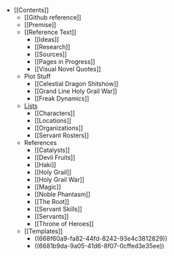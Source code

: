 - [[Contents]]
	- [[Github reference]]
	- [[Premise]]
	- [[Reference Text]]
		- [[Ideas]]
		- [[Research]]
		- [[Sources]]
		- [[Pages in Progress]]
		- [[Visual Novel Quotes]]
	- Plot Stuff
		- [[Celestial Dragon Shitshow]]
		- [[Grand Line Holy Grail War]]
		- [[Freak Dynamics]]
	- [Lists]([[list]])
		- [[Characters]]
		- [[Locations]]
		- [[Organizations]]
		- [[Servant Rosters]]
	- References
		- [[Catalysts]]
		- [[Devil Fruits]]
		- [[Haki]]
		- [[Holy Grail]]
		- [[Holy Grail War]]
		- [[Magic]]
		- [[Noble Phantasm]]
		- [[The Root]]
		- [[Servant Skills]]
		- [[Servants]]
		- [[Throne of Heroes]]
	- [[Templates]]
		- ((668f60a9-fa82-44fd-8242-93e4c3812829))
		- ((6681b9da-9a05-41d6-8f07-0cffed3e35ee))